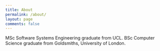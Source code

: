 ```yaml
---
title: About
permalink: /about/
layout: page
comments: false
---
```


MSc Software Systems Engineering graduate from UCL. BSc Computer Science graduate from Goldsmiths, University of London.
